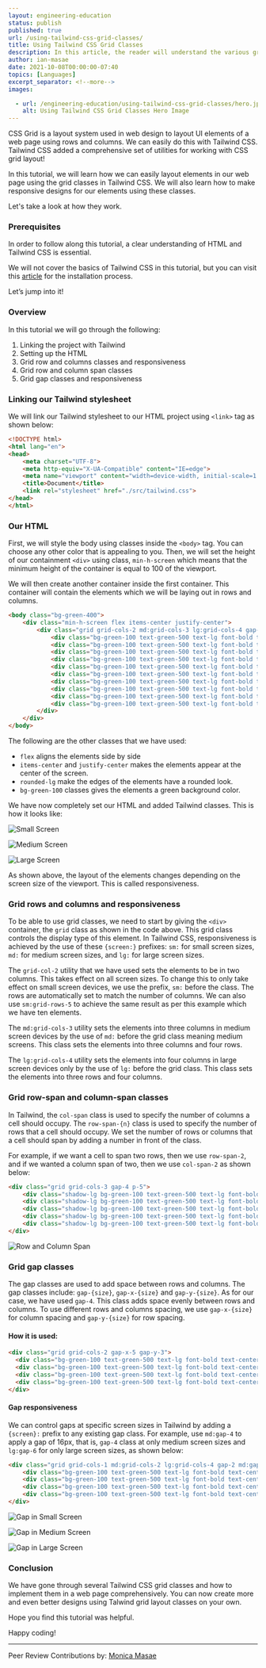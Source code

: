 ```yaml
---
layout: engineering-education
status: publish
published: true
url: /using-tailwind-css-grid-classes/
title: Using Tailwind CSS Grid Classes
description: In this article, the reader will understand the various grid classes in Tailwind CSS used in building responsive web pages.
author: ian-masae
date: 2021-10-08T00:00:00-07:40
topics: [Languages]
excerpt_separator: <!--more-->
images:

  - url: /engineering-education/using-tailwind-css-grid-classes/hero.jpg
    alt: Using Tailwind CSS Grid Classes Hero Image
---
```

CSS Grid is a layout system used in web design to layout UI elements of a web page using rows and columns. We can easily do this with Tailwind CSS. Tailwind CSS added a comprehensive set of utilities for working with CSS grid layout! 

<!--more-->

In this tutorial, we will learn how we can easily layout elements in our web page using the grid classes in Tailwind CSS. We will also learn how to make responsive designs for our elements using these classes.

Let's take a look at how they work.

### Prerequisites
In order to follow along this tutorial, a clear understanding of HTML and Tailwind CSS is essential.

We will not cover the basics of Tailwind CSS in this tutorial, but you can visit this [article](https://www.section.io/engineering-education/introduction-to-tailwind-css/) for the installation process.

Let’s jump into it!

### Overview
In this tutorial we will go through the following:

1. Linking the project with Tailwind
2. Setting up the HTML
3. Grid row and columns classes and responsiveness
4. Grid row and column span classes
5. Grid gap classes and responsiveness

### Linking our Tailwind stylesheet
We will link our Tailwind stylesheet to our HTML project using `<link>` tag as shown below:

```html
<!DOCTYPE html>
<html lang="en">
<head>
    <meta charset="UTF-8">
    <meta http-equiv="X-UA-Compatible" content="IE=edge">
    <meta name="viewport" content="width=device-width, initial-scale=1.0">
    <title>Document</title>
    <link rel="stylesheet" href="./src/tailwind.css">
</head>
</html>
```

### Our HTML

First, we will style the body using classes inside the `<body>` tag. You can choose any other color that is appealing to you. Then, we will set the height of our containment `<div>` using class, `min-h-screen` which means that the minimum height of the container is equal to 100 of the viewport.

We will then create another container inside the first container. This container will contain the elements which we will be laying out in rows and columns.

```html
<body class="bg-green-400">
    <div class="min-h-screen flex items-center justify-center">
        <div class="grid grid-cols-2 md:grid-cols-3 lg:grid-cols-4 gap-4 p-5">
            <div class="bg-green-100 text-green-500 text-lg font-bold text-center p-10 rounded-lg">1</div>
            <div class="bg-green-100 text-green-500 text-lg font-bold text-center p-10 rounded-lg">2</div>
            <div class="bg-green-100 text-green-500 text-lg font-bold text-center p-10 rounded-lg">3</div>
            <div class="bg-green-100 text-green-500 text-lg font-bold text-center p-10 rounded-lg">4</div>
            <div class="bg-green-100 text-green-500 text-lg font-bold text-center p-10 rounded-lg">5</div>
            <div class="bg-green-100 text-green-500 text-lg font-bold text-center p-10 rounded-lg">6</div>
            <div class="bg-green-100 text-green-500 text-lg font-bold text-center p-10 rounded-lg">7</div>
            <div class="bg-green-100 text-green-500 text-lg font-bold text-center p-10 rounded-lg">8</div>
            <div class="bg-green-100 text-green-500 text-lg font-bold text-center p-10 rounded-lg">9</div>
            <div class="bg-green-100 text-green-500 text-lg font-bold text-center p-10 rounded-lg">10</div>
        </div>
    </div>
</body>
```

The following are the other classes that we have used: 
 - `flex` aligns the elements side by side
 - `items-center` and `justify-center` makes the elements appear at the center of the screen.
 - `rounded-lg` make the edges of the elements have a rounded look.
 - `bg-green-100` classes gives the elements a green background color.

We have now completely set our HTML and added Tailwind classes. This is how it looks like:

![Small Screen](/engineering-education/using-tailwind-grid-classes/image-sm.png)

![Medium Screen](/engineering-education/using-tailwind-grid-classes/image-md.png)

![Large Screen](/engineering-education/using-tailwind-grid-classes/image-lg.png)

As shown above, the layout of the elements changes depending on the screen size of the viewport. This is called responsiveness.

### Grid rows and columns and responsiveness
To be able to use grid classes, we need to start by giving the `<div>` container,  the `grid` class as shown in the code above. This grid class controls the display type of this element.
In Tailwind CSS, responsiveness is achieved by the use of these `{screen:}` prefixes: `sm:` for small screen sizes, `md:` for medium screen sizes, and `lg:` for large screen sizes.

The `grid-col-2` utility that we have used sets the elements to be in two columns. This takes effect on all screen sizes. To change this to only take effect on small screen devices, we use the prefix, `sm:` before the class. The rows are automatically set to match the number of columns. We can also use `sm:grid-rows-5` to achieve the same result as per this example which we have ten elements.

The `md:grid-cols-3` utility sets the elements into three columns in medium screen devices by the use of `md:` before the grid class meaning medium screens. This class sets the elements into three columns and four rows.

The `lg:grid-cols-4` utility sets the elements into four columns in large screen devices only by the use of `lg:` before the grid class. This class sets the elements into three rows and four columns.

### Grid row-span and column-span classes
In Tailwind, the `col-span` class is used to specify the number of columns a cell should occupy. The `row-span-{n}` class is used to specify the number of rows that a cell should occupy. We set the number of rows or columns that a cell should span by adding a number in front of the class.

For example, if we want a cell to span two rows, then we use `row-span-2`, and if we wanted a column span of two, then we use `col-span-2` as shown below:

```html
<div class="grid grid-cols-3 gap-4 p-5">
    <div class="shadow-lg bg-green-100 text-green-500 text-lg font-bold text-center p-10 rounded-lg row-span-2">1</div>
    <div class="shadow-lg bg-green-100 text-green-500 text-lg font-bold text-center p-10 rounded-lg">2</div>
    <div class="shadow-lg bg-green-100 text-green-500 text-lg font-bold text-center p-10 rounded-lg row-span-2">3</div>
    <div class="shadow-lg bg-green-100 text-green-500 text-lg font-bold text-center p-10 rounded-lg">4</div>
    <div class="shadow-lg bg-green-100 text-green-500 text-lg font-bold text-center p-10 rounded-lg col-span-3">5</div>
</div>
```

![Row and Column Span](/engineering-education/using-tailwind-grid-classes/row-and-column-span.png)

### Grid gap classes
The gap classes are used to add space between rows and columns. The gap classes include: `gap-{size}`, `gap-x-{size}` and `gap-y-{size}`. 
As for our case, we have used `gap-4`. This class adds space evenly between rows and columns. To use different rows and columns spacing, we use `gap-x-{size}` for column spacing and `gap-y-{size}` for row spacing. 

#### How it is used:
```html
<div class="grid grid-cols-2 gap-x-5 gap-y-3">
  <div class="bg-green-100 text-green-500 text-lg font-bold text-center p-14 rounded-lg">1</div>
  <div class="bg-green-100 text-green-500 text-lg font-bold text-center p-14 rounded-lg">2</div>
  <div class="bg-green-100 text-green-500 text-lg font-bold text-center p-14 rounded-lg">3</div>
  <div class="bg-green-100 text-green-500 text-lg font-bold text-center p-14 rounded-lg">4</div>
</div>
```

#### Gap responsiveness
We can control gaps at specific screen sizes in Tailwind by adding a `{screen}:` prefix to any existing gap class. For example, use `md:gap-4` to apply a gap of 16px, that is, `gap-4` class at only medium screen sizes and `lg:gap-6` for  only large screen sizes, as shown below:

```html
<div class="grid grid-cols-1 md:grid-cols-2 lg:grid-cols-4 gap-2 md:gap-4 lg:gap-6 p-5">
    <div class="bg-green-100 text-green-500 text-lg font-bold text-center p-14 rounded-lg">1</div>
    <div class="bg-green-100 text-green-500 text-lg font-bold text-center p-14 rounded-lg">2</div>
    <div class="bg-green-100 text-green-500 text-lg font-bold text-center p-14 rounded-lg">3</div>
    <div class="bg-green-100 text-green-500 text-lg font-bold text-center p-14 rounded-lg">4</div>
</div>
```

![Gap in Small Screen](/engineering-education/using-tailwind-grid-classes/gap-sm.png)

![Gap in Medium Screen](/engineering-education/using-tailwind-grid-classes/gap-md.png)

![Gap in Large Screen](/engineering-education/using-tailwind-grid-classes/gap-lg.png)

### Conclusion
We have gone through several Tailwind CSS grid classes and how to implement them in a web page comprehensively. You can now create more and even better designs using Talwind grid layout classes on your own. 

Hope you find this tutorial was helpful.

Happy coding!

---
Peer Review Contributions by: [Monica Masae](/engineering-education/authors/monica-masae/)
